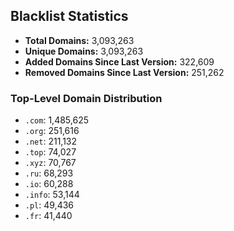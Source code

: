 ## Blacklist Statistics

- **Total Domains:** 3,093,263
- **Unique Domains:** 3,093,263
- **Added Domains Since Last Version:** 322,609
- **Removed Domains Since Last Version:** 251,262

### Top-Level Domain Distribution

-  `.com`: 1,485,625
-  `.org`: 251,616
-  `.net`: 211,132
-  `.top`: 74,027
-  `.xyz`: 70,767
-  `.ru`: 68,293
-  `.io`: 60,288
-  `.info`: 53,144
-  `.pl`: 49,436
-  `.fr`: 41,440
